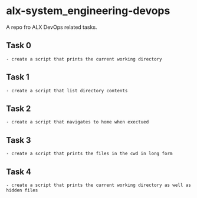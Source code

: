 # alx-system_engineering-devops

A repo fro ALX DevOps related tasks.

## Task 0

    - create a script that prints the current working directory

## Task 1

    - create a script that list directory contents

## Task 2

    - create a script that navigates to home when exectued

## Task 3

    - create a script that prints the files in the cwd in long form

## Task 4

    - create a script that prints the current working directory as well as hidden files

